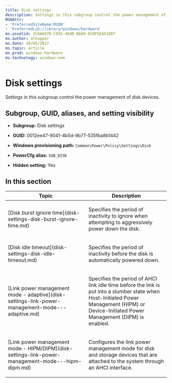 ```yaml
---
title: Disk settings
description: Settings in this subgroup control the power management of disk devices.
MSHAttr:
- 'PreferredSiteName:MSDN'
- 'PreferredLib:/library/windows/hardware'
ms.assetid: 2C6AA970-C955-4690-BA89-8CBF5EA51ED7
ms.author: alhopper
ms.date: 10/05/2017
ms.topic: article
ms.prod: windows-hardware
ms.technology: windows-oem
---
```


# Disk settings


Settings in this subgroup control the power management of disk devices.

## <span id="Subgroup__GUID__aliases__and_setting_visibility"></span><span id="subgroup__guid__aliases__and_setting_visibility"></span><span id="SUBGROUP__GUID__ALIASES__AND_SETTING_VISIBILITY"></span>Subgroup, GUID, aliases, and setting visibility


-   **Subgroup:** Disk settings

-   **GUID:** 0012ee47-9041-4b5d-9b77-535fba8b1442

-   **Windows provisioning path:** `Common\Power\Policy\Settings\Disk`

-   **PowerCfg alias:** `SUB_DISK`

-   **Hidden setting:** Yes

## <span id="in_this_section"></span>In this section


<table>
<colgroup>
<col width="50%" />
<col width="50%" />
</colgroup>
<thead>
<tr class="header">
<th>Topic</th>
<th>Description</th>
</tr>
</thead>
<tbody>
<tr class="odd">
<td><p>[Disk burst ignore time](disk-settings-disk-burst-ignore-time.md)</p></td>
<td><p>Specifies the period of inactivity to ignore when attempting to aggressively power down the disk.</p></td>
</tr>
<tr class="even">
<td><p>[Disk idle timeout](disk-settings-disk-idle-timeout.md)</p></td>
<td><p>Specifies the period of inactivity before the disk is automatically powered down.</p></td>
</tr>
<tr class="odd">
<td><p>[Link power management mode - adaptive](disk-settings-link-power-management-mode---adaptive.md)</p></td>
<td><p>Specifies the period of AHCI link idle time before the link is put into a slumber state when Host-Initiated Power Management (HIPM) or Device-Initiated Power Management (DIPM) is enabled.</p></td>
</tr>
<tr class="even">
<td><p>[Link power management mode - HIPM/DIPM](disk-settings-link-power-management-mode---hipm-dipm.md)</p></td>
<td><p>Configures the link power management mode for disk and storage devices that are attached to the system through an AHCI interface.</p></td>
</tr>
</tbody>
</table>